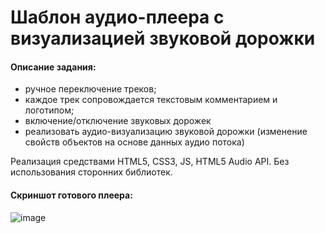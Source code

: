 # Шаблон аудио-плеера с визуализацией звуковой дорожки

#### Описание задания:
* ручное переключение треков;
* каждое трек сопровождается текстовым комментарием и логотипом;
* включение/отключение звуковых дорожек
* реализовать аудио-визуализацию звуковой дорожки (изменение свойств объектов на основе данных аудио потока)

Реализация средствами HTML5, CSS3, JS, HTML5 Audio API. Без использования сторонних библиотек.

#### Скриншот готового плеера: 
![image](https://user-images.githubusercontent.com/55458063/235780521-71196ef8-d66a-4599-89f6-420d9fe4be32.png)
